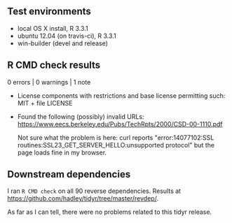 ## Test environments
* local OS X install, R 3.3.1
* ubuntu 12.04 (on travis-ci), R 3.3.1
* win-builder (devel and release)

## R CMD check results

0 errors | 0 warnings | 1 note

* License components with restrictions and base license permitting such:
  MIT + file LICENSE

* Found the following (possibly) invalid URLs:
  https://www.eecs.berkeley.edu/Pubs/TechRpts/2000/CSD-00-1110.pdf
  
  Not sure what the problem is here: curl reports "error:14077102:SSL
  routines:SSL23_GET_SERVER_HELLO:unsupported protocol" but the page
  loads fine in my browser.

## Downstream dependencies

I ran `R CMD check` on all 90 reverse dependencies.
Results at https://github.com/hadley/tidyr/tree/master/revdep/.

As far as I can tell, there were no problems related to this tidyr release.
